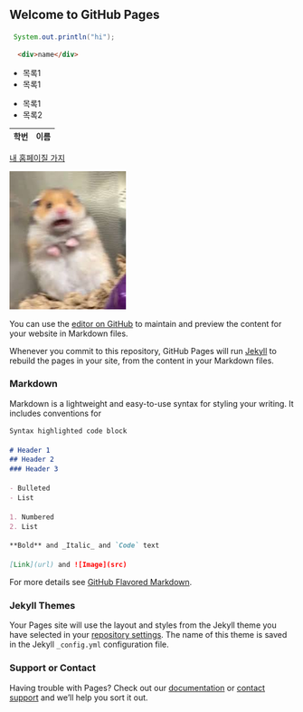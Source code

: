 ## Welcome to GitHub Pages
```java
 System.out.println("hi");
```
```html
  <div>name</div>
```

* 목록1
* 목록1
 
- 목록1
- 목록2

| 학번 | 이름 |
| ---- | --- |

[내 홈페이질 가지](https://github.com/)

![햄서터](다운로드.jpg)


You can use the [editor on GitHub](https://github.com/LIMMIHEE/LIMMIHEE.github.io/edit/master/index.md) to maintain and preview the content for your website in Markdown files.

Whenever you commit to this repository, GitHub Pages will run [Jekyll](https://jekyllrb.com/) to rebuild the pages in your site, from the content in your Markdown files.

### Markdown

Markdown is a lightweight and easy-to-use syntax for styling your writing. It includes conventions for

```markdown
Syntax highlighted code block

# Header 1
## Header 2
### Header 3

- Bulleted
- List

1. Numbered
2. List

**Bold** and _Italic_ and `Code` text

[Link](url) and ![Image](src)
```

For more details see [GitHub Flavored Markdown](https://guides.github.com/features/mastering-markdown/).

### Jekyll Themes

Your Pages site will use the layout and styles from the Jekyll theme you have selected in your [repository settings](https://github.com/LIMMIHEE/LIMMIHEE.github.io/settings). The name of this theme is saved in the Jekyll `_config.yml` configuration file.

### Support or Contact

Having trouble with Pages? Check out our [documentation](https://help.github.com/categories/github-pages-basics/) or [contact support](https://github.com/contact) and we’ll help you sort it out.

